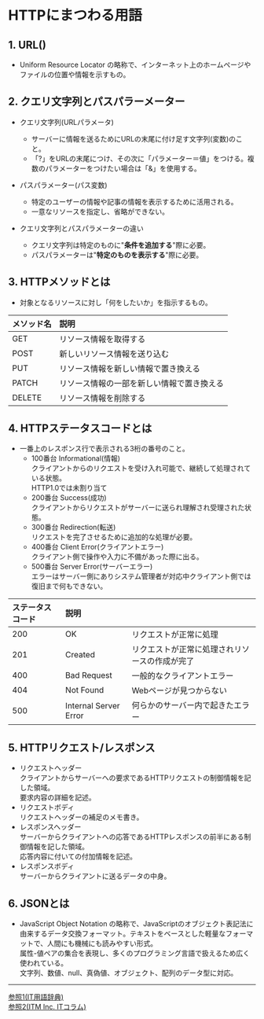 # HTTPにまつわる用語
## **1. URL()**
- Uniform Resource Locator の略称で、インターネット上のホームページやファイルの位置や情報を示すもの。


## **2. クエリ文字列とパスパラーメーター**
- クエリ文字列(URLパラメータ)
    - サーバーに情報を送るためにURLの末尾に付け足す文字列(変数)のこと。  
    - 「?」をURLの末尾につけ、その次に「パラメーター＝値」をつける。複数のパラメーターをつけたい場合は「&」を使用する。

- パスパラメーター(パス変数)
    - 特定のユーザーの情報や記事の情報を表示するために活用される。
    - 一意なリソースを指定し、省略ができない。

- クエリ文字列とパスパラメーターの違い
    - クエリ文字列は特定のものに"**条件を追加する**"際に必要。
    - パスパラメーターは"**特定のものを表示する**"際に必要。

## **3. HTTPメソッドとは** 
- 対象となるリソースに対し「何をしたいか」を指示するもの。

|メソッド名|説明 |
|:---| :--- | 
|GET|リソース情報を取得する |
|POST|新しいリソース情報を送り込む |
|PUT|リソース情報を新しい情報で置き換える |
|PATCH|リソース情報の一部を新しい情報で置き換える |
|DELETE|リソース情報を削除する |

## **4. HTTPステータスコードとは**
- 一番上のレスポンス行で表示される3桁の番号のこと。
    - 100番台 Informational(情報)  
        クライアントからのリクエストを受け入れ可能で、継続して処理されている状態。  
        HTTP1.0では未割り当て
    - 200番台 Success(成功)  
        クライアントからリクエストがサーバーに送られ理解され受理された状態。
    - 300番台 Redirection(転送)  
        リクエストを完了させるために追加的な処理が必要。
    - 400番台 Client Error(クライアントエラー)  
        クライアント側で操作や入力に不備があった際に出る。
    - 500番台 Server Error(サーバーエラー)  
        エラーはサーバー側にありシステム管理者が対応中クライアント側では復旧まで何もできない。

|ステータスコード|説明 | |
|:---| :--- | :---|
|200| OK |リクエストが正常に処理|
|201| Created |リクエストが正常に処理されリソースの作成が完了|
|400| Bad Request |一般的なクライアントエラー|
|404| Not Found |Webページが見つからない|
|500| Internal Server Error |何らかのサーバー内で起きたエラー|

## **5. HTTPリクエスト/レスポンス**
- リクエストヘッダー  
クライアントからサーバーへの要求であるHTTPリクエストの制御情報を記した領域。  
要求内容の詳細を記述。
- リクエストボディ  
リクエストヘッダーの補足のメモ書き。
- レスポンスヘッダー  
サーバーからクライアントへの応答であるHTTPレスポンスの前半にある制御情報を記した領域。  
応答内容に付いての付加情報を記述。
- レスポンスボディ  
サーバーからクライアントに送るデータの中身。

## **6. JSONとは**
- JavaScript Object Notation の略称で、JavaScriptのオブジェクト表記法に由来するデータ交換フォーマット。テキストをベースとした軽量なフォーマットで、人間にも機械にも読みやすい形式。  
属性-値ペアの集合を表現し、多くのプログラミング言語で扱えるため広く使われている。  
文字列、数値、null、真偽値、オブジェクト、配列のデータ型に対応。

---
[参照1(IT用語辞典)](https://e-words.jp/w/HTTP.html)  
[参照2(ITM Inc. ITコラム)](https://www.itmanage.co.jp/column/http-www-request-response-statuscode/#anc003)